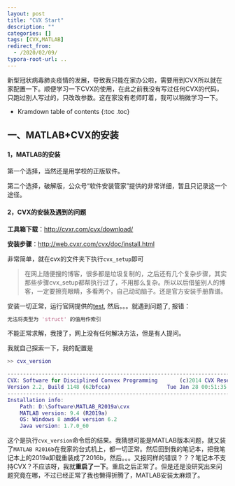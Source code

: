```yaml
---
layout: post
title: "CVX Start"
description: ""
categories: []
tags: [CVX,MATLAB]
redirect_from:
  - /2020/02/09/
typora-root-url: ..
---
```


新型冠状病毒肺炎疫情的发展，导致我只能在家办公啦，需要用到CVX所以就在家配置一下。顺便学习一下CVX的使用，在此之前我没有写过任何CVX的代码，只跑过别人写过的，只改改参数。这在家没有老师盯着，我可以稍微学习一下。

* Kramdown table of contents
{:toc .toc}
## 一、MATLAB+CVX的安装

#### 1，MATLAB的安装

第一个选择，当然还是用学校的正版软件。

第二个选择，破解版，公众号“软件安装管家”提供的非常详细，暂且只记录这一个途径。

#### 2，CVX的安装及遇到的问题

**工具箱下载**：http://cvxr.com/cvx/download/

**安装步骤**：http://web.cvxr.com/cvx/doc/install.html

非常简单，就在cvx的文件夹下执行`cvx_setup`即可

> 在网上随便搜的博客，很多都是垃圾复制的，之后还有几个复杂步骤，其实那些步骤cvx_setup都帮执行过了，不用那么复杂。所以以后借鉴别人的博客，一定要擦亮眼睛，多看两个，自己动动脑子。还是官方安装手册靠谱。

安装一切正常，运行官网提供的[test](http://cvxr.com/cvx/), 然后。。。就遇到问题了, 报错：

```matlab
无法将类型为 'struct' 的值用作索引
```

不能正常求解，我搜了，网上没有任何解决方法，但是有人提问。

我就自己探索一下，我的配置是

```matlab
>> cvx_version

---------------------------------------------------------------------------
CVX: Software for Disciplined Convex Programming       (c)2014 CVX Research
Version 2.2, Build 1148 (62bfcca)                  Tue Jan 28 00:51:35 2020
---------------------------------------------------------------------------
Installation info:
    Path: D:\Software\MATLAB_R2019a\cvx
    MATLAB version: 9.4 (R2019a)
    OS: Windows 8 amd64 version 6.2
    Java version: 1.7.0_60
```

这个是执行`cvx_version`命令后的结果。我猜想可能是MATLAB版本问题，就又装了`MATLAB R2016b`在我家的台式机上，都一切正常。然后回到我的笔记本，把我笔记本上的2019a卸载重装成了2016b，然后。。。又报同样的错误？？？笔记本不支持CVX？不应该呀，我就**重启了一下**。重启之后正常了。但是还是没研究出来问题究竟在哪，不过已经正常了我也懒得折腾了，MATLAB安装太麻烦了。

